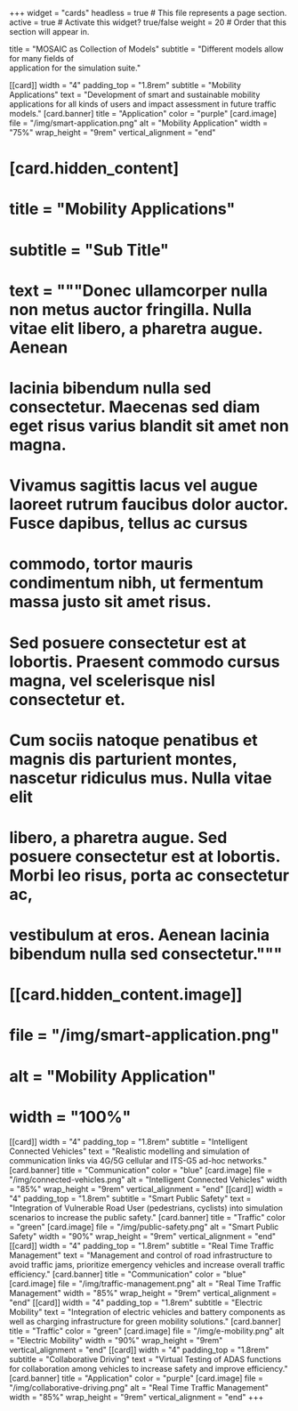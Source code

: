 +++
widget = "cards"
headless = true  # This file represents a page section.
active = true  # Activate this widget? true/false
weight = 20  # Order that this section will appear in.

title = "MOSAIC as Collection of Models"
subtitle = "Different models allow for many fields of<br>application for the simulation suite."

[[card]]
    width = "4"
    padding_top = "1.8rem"
    subtitle = "Mobility Applications"
    text = "Development of smart and sustainable mobility applications for all kinds of users and impact assessment in future traffic models."
    [card.banner]
        title = "Application"
        color = "purple"
    [card.image]
        file = "/img/smart-application.png"
        alt = "Mobility Application"
        width = "75%"
        wrap_height = "9rem"
        vertical_alignment = "end"
#    [card.hidden_content]
#        title = "Mobility Applications"
#        subtitle = "Sub Title"
#        text = """Donec ullamcorper nulla non metus auctor fringilla. Nulla vitae elit libero, a pharetra augue. Aenean
#            lacinia bibendum nulla sed consectetur. Maecenas sed diam eget risus varius blandit sit amet non magna. 
#            Vivamus sagittis lacus vel augue laoreet rutrum faucibus dolor auctor. Fusce dapibus, tellus ac cursus
#            commodo, tortor mauris condimentum nibh, ut fermentum massa justo sit amet risus.  
#            Sed posuere consectetur est at lobortis. Praesent commodo cursus magna, vel scelerisque nisl consectetur et.
#            Cum sociis natoque penatibus et magnis dis parturient montes, nascetur ridiculus mus. Nulla vitae elit
#            libero, a pharetra augue. Sed posuere consectetur est at lobortis. Morbi leo risus, porta ac consectetur ac,
#            vestibulum at eros. Aenean lacinia bibendum nulla sed consectetur."""
#        [[card.hidden_content.image]]
#            file = "/img/smart-application.png"
#            alt = "Mobility Application"
#            width = "100%"
[[card]]
    width = "4"
    padding_top = "1.8rem"
    subtitle = "Intelligent Connected Vehicles"
    text = "Realistic modelling and simulation of communication links via 4G/5G cellular and ITS-G5 ad-hoc networks."
    [card.banner]
        title = "Communication"
        color = "blue"
    [card.image]
        file = "/img/connected-vehicles.png"
        alt = "Intelligent Connected Vehicles"
        width = "85%"
        wrap_height = "9rem"
        vertical_alignment = "end"
[[card]]
    width = "4"
    padding_top = "1.8rem"
    subtitle = "Smart Public Safety"
    text = "Integration of Vulnerable Road User (pedestrians, cyclists) into simulation scenarios to increase the public safety."
    [card.banner]
        title = "Traffic"
        color = "green"
    [card.image]
        file = "/img/public-safety.png"
        alt = "Smart Public Safety"
        width = "90%"
        wrap_height = "9rem"
        vertical_alignment = "end"
[[card]]
    width = "4"
    padding_top = "1.8rem"
    subtitle = "Real Time Traffic Management"
    text = "Management and control of road infrastructure to avoid traffic jams, prioritize emergency vehicles and increase overall traffic efficiency."
    [card.banner]
        title = "Communication"
        color = "blue"
    [card.image]
        file = "/img/traffic-management.png"
        alt = "Real Time Traffic Management"
        width = "85%"
        wrap_height = "9rem"
        vertical_alignment = "end"
[[card]]
    width = "4"
    padding_top = "1.8rem"
    subtitle = "Electric Mobility"
    text = "Integration of electric vehicles and battery components as well as charging infrastructure for green mobility solutions."
    [card.banner]
        title = "Traffic"
        color = "green"
    [card.image]
        file = "/img/e-mobility.png"
        alt = "Electric Mobility"
        width = "90%"
        wrap_height = "9rem"
        vertical_alignment = "end"
[[card]]
    width = "4"
    padding_top = "1.8rem"
    subtitle = "Collaborative Driving"
    text = "Virtual Testing of ADAS functions for collaboration among vehicles to increase safety and improve efficiency."
    [card.banner]
        title = "Application"
        color = "purple"
    [card.image]
        file = "/img/collaborative-driving.png"
        alt = "Real Time Traffic Management"
        width = "85%"
        wrap_height = "9rem"
        vertical_alignment = "end"
+++